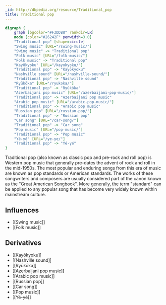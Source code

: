 ```yaml
---
_id: http://dbpedia.org/resource/Traditional_pop
title: Traditional pop
---
```


```dot
digraph {
	graph [bgcolor="#F3DDB8" rankdir=LR]
	node [color="#26242F" penwidth=3.0]
	"Traditional pop" [shape=circle]
	"Swing music" [URL="/swing-music/"]
	"Swing music" -> "Traditional pop"
	"Folk music" [URL="/folk-music/"]
	"Folk music" -> "Traditional pop"
	"Kayōkyoku" [URL="/kayokyoku/"]
	"Traditional pop" -> "Kayōkyoku"
	"Nashville sound" [URL="/nashville-sound/"]
	"Traditional pop" -> "Nashville sound"
	"Ryūkōka" [URL="/ryukoka/"]
	"Traditional pop" -> "Ryūkōka"
	"Azerbaijani pop music" [URL="/azerbaijani-pop-music/"]
	"Traditional pop" -> "Azerbaijani pop music"
	"Arabic pop music" [URL="/arabic-pop-music/"]
	"Traditional pop" -> "Arabic pop music"
	"Russian pop" [URL="/russian-pop/"]
	"Traditional pop" -> "Russian pop"
	"Car song" [URL="/car-song/"]
	"Traditional pop" -> "Car song"
	"Pop music" [URL="/pop-music/"]
	"Traditional pop" -> "Pop music"
	"Yé-yé" [URL="/ye-ye/"]
	"Traditional pop" -> "Yé-yé"
}
```

Traditional pop (also known as classic pop and pre-rock and roll pop) is Western pop music that generally pre-dates the advent of rock and roll in the mid-1950s. The most popular and enduring songs from this era of music are known as pop standards or American standards. The works of these songwriters and composers are usually considered part of the canon known as the "Great American Songbook". More generally, the term "standard" can be applied to any popular song that has become very widely known within mainstream culture.

## Influences

- [[Swing music]]
- [[Folk music]]

## Derivatives

- [[Kayōkyoku]]
- [[Nashville sound]]
- [[Ryūkōka]]
- [[Azerbaijani pop music]]
- [[Arabic pop music]]
- [[Russian pop]]
- [[Car song]]
- [[Pop music]]
- [[Yé-yé]]
